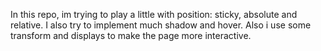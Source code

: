 In this repo, im trying to play a little with position: sticky, absolute and relative.
I also try to implement much shadow and hover. Also i use some transform and displays to make the page more interactive.
